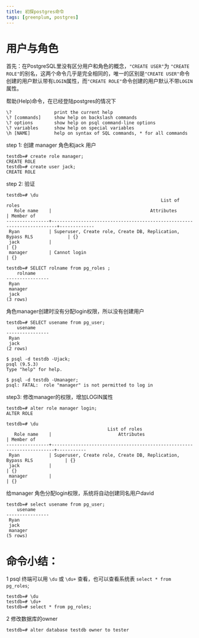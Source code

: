 ```yaml
---
title: 初探postgres命令
tags: [greenplum, postgres]
---
```


# 用户与角色

首先：在PostgreSQL里没有区分用户和角色的概念，`"CREATE USER"`为 `"CREATE ROLE"`的别名，这两个命令几乎是完全相同的，唯一的区别是`"CREATE USER"`命令创建的用户默认带有`LOGIN`属性，而`"CREATE ROLE"`命令创建的用户默认不带`LOGIN`属性。

帮助(Help)命令，在已经登陆postgres的情况下

```postgresql
\?                print the current help
\? [commands]     show help on backslash commands
\? options        show help on psql command-line options
\? variables      show help on special variables
\h [NAME]         help on syntax of SQL commands, * for all commands
```

step 1: 创建 manager 角色和jack 用户

```postgresql
testdb=# create role manager;
CREATE ROLE
testdb=# create user jack;
CREATE ROLE
```

step 2: 验证

```postgresql
testdb=# \du
                                                          List of roles
   Role name    |                                     Attributes                         | Member of
----------------+------------------------------------------------------------------------+-------------
 Ryan           | Superuser, Create role, Create DB, Replication, Bypass RLS             | {}
 jack           |                                                                        | {}
 manager        | Cannot login                                                           | {}
```

```postgresql
testdb=# SELECT rolname from pg_roles ;
    rolname
----------------
 Ryan
 manager
 jack
(3 rows)
```

角色manager创建时没有分配login权限，所以没有创建用户

```postgresql
testdb=# SELECT usename from pg_user;
    usename
----------------
 Ryan
 jack
(2 rows)
```

```postgresql
$ psql -d testdb -Ujack;
psql (9.5.3)
Type "help" for help.
```

```postgresql
$ psql -d testdb -Umanager;
psql: FATAL:  role "manager" is not permitted to log in
```

step3: 修改manager的权限，增加LOGIN属性

```postgresql
testdb=# alter role manager login;
ALTER ROLE
```

```postgresql
testdb=# \du
                                      List of roles
   Role name    |                         Attributes                                    | Member of
----------------+-----------------------------------------------------------------------+-----------
 Ryan           | Superuser, Create role, Create DB, Replication, Bypass RLS            | {}
 jack           |                                                                       | {}
 manager        |                                                                       | {}
```

给manager 角色分配login权限，系统将自动创建同名用户david

```postgresql
testdb=# select usename from pg_user;
    usename
----------------
 Ryan
 jack
 manager
(5 rows)
```

# 命令小结：

1 psql 终端可以用 `\du` 或 `\du+` 查看，也可以查看系统表 `select * from pg_roles`;

```postgresql
testdb=# \du
testdb=# \du+
testdb=# select * from pg_roles;
```

2 修改数据库的owner

```postgresql
testdb=# alter database testdb owner to tester
```